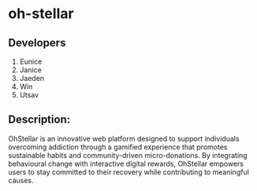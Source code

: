 # oh-stellar

## Developers
1. Eunice
2. Janice
3. Jaeden
4. Win
5. Utsav

## Description:
OhStellar is an innovative web platform designed to support individuals overcoming addiction through a gamified experience that promotes sustainable habits and community-driven micro-donations. By integrating behavioural change with interactive digital rewards, OhStellar empowers users to stay committed to their recovery while contributing to meaningful causes.
